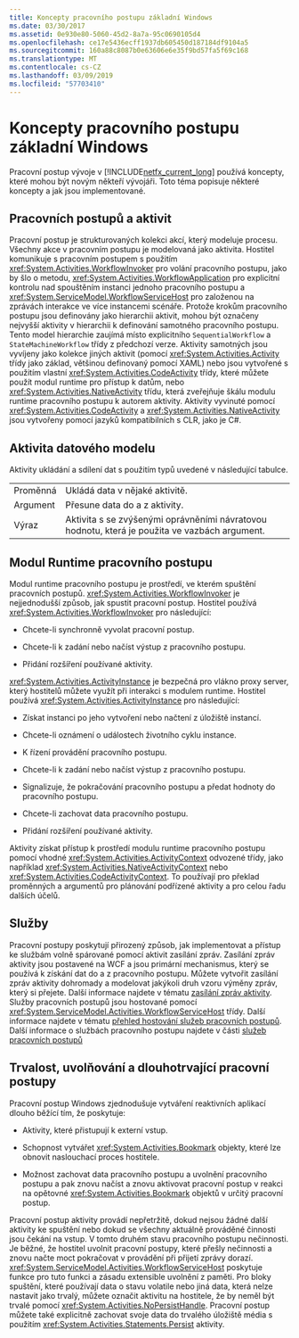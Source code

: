 ```yaml
---
title: Koncepty pracovního postupu základní Windows
ms.date: 03/30/2017
ms.assetid: 0e930e80-5060-45d2-8a7a-95c0690105d4
ms.openlocfilehash: ce17e5436ecff1937db605450d187184df9104a5
ms.sourcegitcommit: 160a88c8087b0e63606e6e35f9bd57fa5f69c168
ms.translationtype: MT
ms.contentlocale: cs-CZ
ms.lasthandoff: 03/09/2019
ms.locfileid: "57703410"
---
```

# <a name="fundamental-windows-workflow-concepts"></a>Koncepty pracovního postupu základní Windows
Pracovní postup vývoje v [!INCLUDE[netfx_current_long](../../../includes/netfx-current-long-md.md)] používá koncepty, které mohou být novým někteří vývojáři. Toto téma popisuje některé koncepty a jak jsou implementované.  
  
## <a name="workflows-and-activities"></a>Pracovních postupů a aktivit  
 Pracovní postup je strukturovaných kolekci akcí, který modeluje procesu. Všechny akce v pracovním postupu je modelovaná jako aktivita. Hostitel komunikuje s pracovním postupem s použitím <xref:System.Activities.WorkflowInvoker> pro volání pracovního postupu, jako by šlo o metodu, <xref:System.Activities.WorkflowApplication> pro explicitní kontrolu nad spouštěním instanci jednoho pracovního postupu a <xref:System.ServiceModel.WorkflowServiceHost> pro založenou na zprávách interakce ve více instancemi scénáře. Protože krokům pracovního postupu jsou definovány jako hierarchii aktivit, mohou být označeny nejvyšší aktivity v hierarchii k definování samotného pracovního postupu. Tento model hierarchie zaujímá místo explicitního `SequentialWorkflow` a `StateMachineWorkflow` třídy z předchozí verze. Aktivity samotných jsou vyvíjeny jako kolekce jiných aktivit (pomocí <xref:System.Activities.Activity> třídy jako základ, většinou definovaný pomocí XAML) nebo jsou vytvořené s použitím vlastní <xref:System.Activities.CodeActivity> třídy, které můžete použít modul runtime pro přístup k datům, nebo <xref:System.Activities.NativeActivity> třídu, která zveřejňuje škálu modulu runtime pracovního postupu k autorem aktivity. Aktivity vyvinuté pomocí <xref:System.Activities.CodeActivity> a <xref:System.Activities.NativeActivity> jsou vytvořeny pomocí jazyků kompatibilních s CLR, jako je C#.  
  
## <a name="activity-data-model"></a>Aktivita datového modelu  
 Aktivity ukládání a sdílení dat s použitím typů uvedené v následující tabulce.  
  
|||  
|-|-|  
|Proměnná|Ukládá data v nějaké aktivitě.|  
|Argument|Přesune data do a z aktivity.|  
|Výraz|Aktivita s se zvýšenými oprávněními návratovou hodnotu, která je použita ve vazbách argument.|  
  
## <a name="workflow-runtime"></a>Modul Runtime pracovního postupu  
 Modul runtime pracovního postupu je prostředí, ve kterém spuštění pracovních postupů. <xref:System.Activities.WorkflowInvoker> je nejjednodušší způsob, jak spustit pracovní postup. Hostitel používá <xref:System.Activities.WorkflowInvoker> pro následující:  
  
-   Chcete-li synchronně vyvolat pracovní postup.  
  
-   Chcete-li k zadání nebo načíst výstup z pracovního postupu.  
  
-   Přidání rozšíření používané aktivity.  
  
 <xref:System.Activities.ActivityInstance> je bezpečná pro vlákno proxy server, který hostitelů můžete využít při interakci s modulem runtime. Hostitel používá <xref:System.Activities.ActivityInstance> pro následující:  
  
-   Získat instanci po jeho vytvoření nebo načtení z úložiště instancí.  
  
-   Chcete-li oznámení o událostech životního cyklu instance.  
  
-   K řízení provádění pracovního postupu.  
  
-   Chcete-li k zadání nebo načíst výstup z pracovního postupu.  
  
-   Signalizuje, že pokračování pracovního postupu a předat hodnoty do pracovního postupu.  
  
-   Chcete-li zachovat data pracovního postupu.  
  
-   Přidání rozšíření používané aktivity.  
  
 Aktivity získat přístup k prostředí modulu runtime pracovního postupu pomocí vhodné <xref:System.Activities.ActivityContext> odvozené třídy, jako například <xref:System.Activities.NativeActivityContext> nebo <xref:System.Activities.CodeActivityContext>. To používají pro překlad proměnných a argumentů pro plánování podřízené aktivity a pro celou řadu dalších účelů.  
  
## <a name="services"></a>Služby  
 Pracovní postupy poskytují přirozený způsob, jak implementovat a přístup ke službám volně spárované pomocí aktivit zasílání zpráv. Zasílání zpráv aktivity jsou postavené na WCF a jsou primární mechanismus, který se používá k získání dat do a z pracovního postupu. Můžete vytvořit zasílání zpráv aktivity dohromady a modelovat jakýkoli druh vzoru výměny zpráv, který si přejete. Další informace najdete v tématu [zasílání zpráv aktivity](../wcf/feature-details/messaging-activities.md). Služby pracovních postupů jsou hostované pomocí <xref:System.ServiceModel.Activities.WorkflowServiceHost> třídy. Další informace najdete v tématu [přehled hostování služeb pracovních postupů](../wcf/feature-details/hosting-workflow-services-overview.md). Další informace o službách pracovního postupu najdete v části [služeb pracovních postupů](../wcf/feature-details/workflow-services.md)  
  
## <a name="persistence-unloading-and-long-running-workflows"></a>Trvalost, uvolňování a dlouhotrvající pracovní postupy  
 Pracovní postup Windows zjednodušuje vytváření reaktivních aplikací dlouho běžící tím, že poskytuje:  
  
-   Aktivity, které přistupují k externí vstup.  
  
-   Schopnost vytvářet <xref:System.Activities.Bookmark> objekty, které lze obnovit naslouchací proces hostitele.  
  
-   Možnost zachovat data pracovního postupu a uvolnění pracovního postupu a pak znovu načíst a znovu aktivovat pracovní postup v reakci na opětovné <xref:System.Activities.Bookmark> objektů v určitý pracovní postup.  
  
 Pracovní postup aktivity provádí nepřetržitě, dokud nejsou žádné další aktivity ke spuštění nebo dokud se všechny aktuálně prováděné činnosti jsou čekání na vstup. V tomto druhém stavu pracovního postupu nečinnosti. Je běžné, že hostitel uvolnit pracovní postupy, které přešly nečinnosti a znovu načte moct pokračovat v provádění při přijetí zprávy dorazí. <xref:System.ServiceModel.Activities.WorkflowServiceHost> poskytuje funkce pro tuto funkci a zásadu extensible uvolnění z paměti. Pro bloky spuštění, které používají data o stavu volatile nebo jiná data, která nelze nastavit jako trvalý, můžete označit aktivitu na hostitele, že by neměl být trvalé pomocí <xref:System.Activities.NoPersistHandle>. Pracovní postup můžete také explicitně zachovat svoje data do trvalého úložiště média s použitím <xref:System.Activities.Statements.Persist> aktivity.

